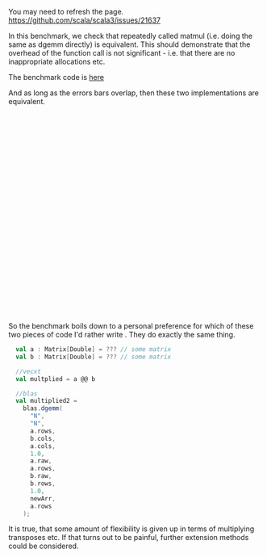 
You may need to refresh the page.
https://github.com/scala/scala3/issues/21637


In this benchmark, we check that repeatedly called matmul (i.e. doing the same as dgemm directly) is equivalent. This should demonstrate that the overhead of the function call is not significant - i.e. that there are no inappropriate allocations etc.

The benchmark code is [here](https://github.com/Quafadas/vecxt/blob/main/benchmark/src/matmul.scala)

And as long as the errors bars overlap, then these two implementations are equivalent.

<div id="vis" style="width: 50vw;height: 10vh"></div>

<script type="module">
  import vegaEmbed from "https://cdn.jsdelivr.net/npm/vega-embed@6/+esm?bundle-deps=true";
  var spec = "../../plots/matmul.vg.json";
  vegaEmbed('#vis', spec).then(function(result) {
    // Access the Vega view instance (https://vega.github.io/vega/docs/api/view/) as result.view
  }).catch(console.error);
</script>

So the benchmark boils down to a personal preference for which of these two pieces of code I'd rather write . They do exactly the same thing.


```scala sc:nocompile
  val a : Matrix[Double] = ??? // some matrix
  val b : Matrix[Double] = ??? // some matrix

  //vecxt
  val multplied = a @@ b

  //blas
  val multiplied2 =
    blas.dgemm(
      "N",
      "N",
      a.rows,
      b.cols,
      a.cols,
      1.0,
      a.raw,
      a.rows,
      b.raw,
      b.rows,
      1.0,
      newArr,
      a.rows
    );
```
It is true, that some amount of flexibility is given up in terms of multiplying transposes etc. If that turns out to be painful, further extension methods could be considered.
